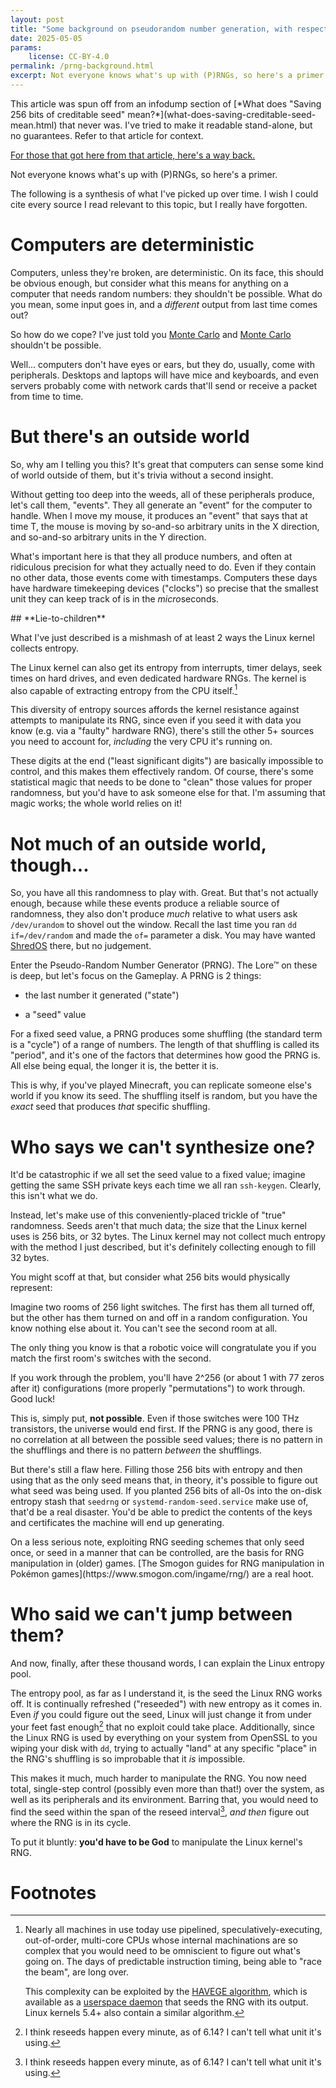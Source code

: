```yaml
---
layout: post
title: "Some background on pseudorandom number generation, with respect to Linux"
date: 2025-05-05
params:
    license: CC-BY-4.0
permalink: /prng-background.html
excerpt: Not everyone knows what's up with (P)RNGs, so here's a primer.
---
```


<div class="altcontext" markdown="1">
This article was spun off from an infodump section of
[*What does "Saving 256 bits of creditable seed" mean?*](what-does-saving-creditable-seed-mean.html)
that never was.
I've tried to make it readable stand-alone,
but no guarantees.
Refer to that article for context.

[For those that got here from that article, here's a way back.](what-does-saving-creditable-seed-mean.html#the-program)
</div>

Not everyone knows what's up with (P)RNGs, so here's a primer.

The following is a synthesis of what I've picked up over time.
I wish I could cite every source I read relevant to this topic,
but I really have forgotten.

# Computers are deterministic

Computers, unless they're broken, are deterministic.
On its face, this should be obvious enough, but consider what this means for
anything on a computer that needs random numbers: they shouldn't be possible.
What do you mean, some input goes in,
and a *different* output from last time comes out?

So how do we cope? I've just told you
[Monte Carlo](https://en.wikipedia.org/wiki/Monte_Carlo_algorithm) and
[Monte Carlo](https://en.wikipedia.org/wiki/Monte_Carlo_Casino)
shouldn't be possible.

Well... computers don't have eyes or ears, but they do, usually, come with peripherals.
Desktops and laptops will have mice and keyboards,
and even servers probably come with network cards
that'll send or receive a packet from time to time.

# But there's an outside world

So, why am I telling you this?
It's great that computers can sense some kind of world outside of them, but
it's trivia without a second insight.

Without getting too deep into the weeds, all of these peripherals produce,
let's call them, "events".
They all generate an "event" for the computer to handle.
When I move my mouse, it produces an "event" that says that at time T,
the mouse is moving by so-and-so arbitrary units in the X direction, and
so-and-so arbitrary units in the Y direction.

What's important here is that they all produce numbers, and often at
ridiculous precision for what they actually need to do.
Even if they contain no other data, those events come with timestamps.
Computers these days have hardware timekeeping devices
("clocks") so precise that the smallest unit they can keep track of
is in the *micro*seconds.

<div class="panel-warning-half" markdown="1">
## **Lie-to-children**

What I've just described is a mishmash
of at least 2 ways the Linux kernel
collects entropy.

The Linux kernel can also get its entropy from interrupts, timer delays,
seek times on hard drives, and even dedicated hardware RNGs.
The kernel is also capable of extracting entropy from the CPU itself.[^haveged]

This diversity of entropy sources affords the kernel resistance
against attempts to manipulate its RNG,
since even if you seed it with data you
know (e.g. via a "faulty" hardware RNG),
there's still the other 5+ sources you need to account for, *including*
the very CPU it's running on.
</div>

These digits at the end ("least significant digits") are basically
impossible to control, and this makes them effectively
random. Of course, there's some statistical magic that needs
to be done to "clean" those values for proper randomness,
but you'd have to ask someone else for that.
I'm assuming that magic works; the whole world relies on it!

# Not much of an outside world, though...

So, you have all this randomness to play with. Great.
But that's not actually enough, because while these events produce
a reliable source of randomness, they also don't produce *much*
relative to what users ask `/dev/urandom` to shovel out the window.
Recall the last time you ran `dd if=/dev/random`
and made the `of=` parameter a disk.
You may have wanted
[ShredOS](https://github.com/PartialVolume/shredos.x86_64)
there, but no judgement.

Enter the Pseudo-Random Number Generator (PRNG).
The Lore™ on these is deep, but let's focus on the Gameplay.
A PRNG is 2 things:

* the last number it generated ("state")

* a "seed" value

For a fixed seed value, a PRNG produces some shuffling
(the standard term is a "cycle") of a range of numbers.
The length of that shuffling is called its "period",
and it's one of the factors that determines how good the PRNG is.
All else being equal, the longer it is, the better it is.

This is why, if you've played Minecraft,
you can replicate someone else's world if you know its seed.
The shuffling itself is random,
but you have the *exact* seed that produces *that* specific shuffling.

# Who says we can't synthesize one?

It'd be catastrophic if we all set the seed value to a fixed value;
imagine getting the same SSH private keys each time we all ran `ssh-keygen`.
Clearly, this isn't what we do.

Instead, let's make use of this conveniently-placed trickle
of "true" randomness.
Seeds aren't that much data;
the size that the Linux kernel uses is 256 bits, or 32 bytes.
The Linux kernel may not collect much entropy with the method I just described,
but it's definitely collecting enough to fill 32 bytes.

You might scoff at that, but consider what 256 bits would physically represent:

<div class="altcontext" markdown="1">
Imagine two rooms of 256 light switches. The first has them all turned off,
but the other has them turned on and off in a random configuration.
You know nothing else about it.
You can't see the second room at all.

The only thing you know is that a robotic voice will congratulate you
if you match the first room's switches with the second.
</div>

If you work through the problem,
you'll have 2^256 (or about 1 with 77 zeros after it)
configurations (more properly "permutations") to work through.
Good luck!

This is, simply put, **not possible**.
Even if those switches were 100 THz transistors,
the universe would end first.
If the PRNG is any good, there is no correlation
at all between the possible seed values;
there is no pattern in the shufflings
and there is no pattern *between* the shufflings.

But there's still a flaw here.
Filling those 256 bits with entropy
and then using that as the only seed means that,
in theory, it's possible to figure out what seed was being used.
If you planted 256 bits of all-0s into the
on-disk entropy stash that `seedrng`
or `systemd-random-seed.service` make use of,
that'd be a real disaster.
You'd be able to predict the contents of
the keys and certificates the machine will end up generating.

<div class="panel-info" markdown="1">
On a less serious note,
exploiting RNG seeding schemes that only seed once,
or seed in a manner that can be controlled,
are the basis for RNG manipulation in (older) games.
[The Smogon guides for RNG manipulation in Pokémon games](https://www.smogon.com/ingame/rng/)
are a real hoot.
</div>

# Who said we can't jump between them?

And now, finally, after these thousand words,
I can explain the Linux entropy pool.

The entropy pool, as far as I understand it,
is the seed the Linux RNG works off.
It is continually refreshed ("reseeded")
with new entropy as it comes in.
Even *if* you could figure out the seed,
Linux will just change it from under your feet
fast enough[^reseed-interval] that no exploit could take place.
Additionally, since the Linux RNG is used by
everything on your system from OpenSSL to
you wiping your disk with `dd`,
trying to actually "land" at any specific
"place" in the RNG's shuffling is so
improbable that it *is* impossible.

This makes it much, much harder to manipulate the RNG.
You now need total, single-step control (possibly even more than that!)
over the system, as well as its peripherals and its environment.
Barring that, you would need to find the seed within the span of the
reseed interval[^reseed-interval], *and then* figure out where the
RNG is in its cycle.

To put it bluntly: **you'd have to be God**
to manipulate the Linux kernel's RNG.

# Footnotes

[^haveged]: Nearly all machines in use today use
    pipelined, speculatively-executing, out-of-order, multi-core CPUs whose
    internal machinations are so complex
    that you would need to be omniscient to figure out what's going on.
    The days of predictable instruction timing, being able to "race the beam",
    are long over.

    This complexity can be exploited by the
    [HAVEGE algorithm](https://www.irisa.fr/caps/projects/hipsor/publications/havege-tomacs.pdf),
    which is available as a
    [userspace daemon](https://github.com/jirka-h/haveged)
    that seeds the RNG with its output.
    Linux kernels 5.4+ also contain a similar algorithm.

[^reseed-interval]: I think reseeds happen every minute, as of 6.14?
                    I can't tell what unit it's using.
